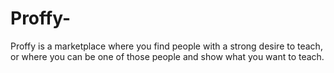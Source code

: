 # Proffy-
Proffy is a marketplace where you find people with a strong desire to teach, or where you can be one of those people and show what you want to teach.
